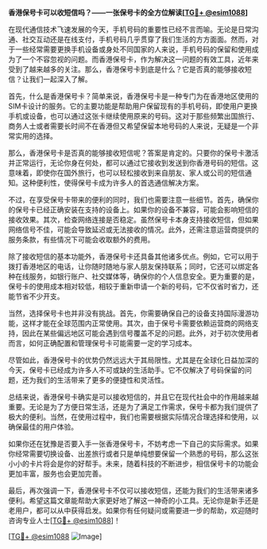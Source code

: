 **香港保号卡可以收短信吗？——一张保号卡的全方位解读[[TG💪+ @esim1088](https://t.me/s/esim1088)]**

在现代通信技术飞速发展的今天，手机号码的重要性已经不言而喻。无论是日常沟通、社交互动还是在线支付，手机号码几乎贯穿了我们生活的方方面面。然而，对于一些经常需要更换手机设备或身处不同国家的人来说，手机号码的保留和使用成为了一个不容忽视的问题。而香港保号卡，作为解决这一问题的有效工具，近年来受到了越来越多的关注。那么，香港保号卡到底是什么？它是否真的能够接收短信？让我们一起深入了解。

首先，什么是香港保号卡？简单来说，香港保号卡是一种专门为在香港地区使用的SIM卡设计的服务。它的主要功能是帮助用户保留现有的手机号码，即使用户更换手机或设备，也可以通过这张卡继续使用原来的号码。这对于那些频繁出国旅行、商务人士或者需要长时间不在香港但又希望保留本地号码的人来说，无疑是一个非常实用的选择。

那么，香港保号卡是否真的能够接收短信呢？答案是肯定的。只要你的保号卡激活并正常运行，无论你身在何处，都可以通过它接收到发送到你香港号码的短信。这意味着，即使你在国外旅行，也可以轻松接收到来自朋友、家人或公司的短信通知。这种便利性，使得保号卡成为许多人的首选通信解决方案。

不过，在享受保号卡带来的便利的同时，我们也需要注意一些细节。首先，确保你的保号卡已经正确安装在支持的设备上。如果你的设备不兼容，可能会影响短信的接收效果。其次，检查网络连接是否稳定。虽然保号卡本身支持接收短信，但如果网络信号不佳，可能会导致延迟或无法接收的情况。此外，还需注意运营商提供的服务条款，有些情况下可能会收取额外的费用。

除了接收短信的基本功能外，香港保号卡还具备其他诸多优点。例如，它可以用于拨打香港地区的电话，让你随时随地与家人朋友保持联系；同时，它还可以绑定各种在线服务，如银行账户、社交媒体等，确保你的个人信息安全。更为重要的是，保号卡的使用成本相对较低，相较于重新申请一个新的号码，它不仅省时省力，还能节省不少开支。

当然，选择保号卡也并非没有挑战。首先，你需要确保自己的设备支持国际漫游功能，这样才能在全球范围内正常使用。其次，由于保号卡需要依赖运营商的网络支持，因此在某些偏远地区可能会遇到信号覆盖不足的问题。此外，对于初次使用者而言，如何正确配置和管理保号卡可能需要一定的学习成本。

尽管如此，香港保号卡的优势仍然远远大于其局限性。尤其是在全球化日益加深的今天，保号卡已经成为许多人不可或缺的生活助手。它不仅解决了号码保留的问题，还为我们的生活带来了更多的便捷性和灵活性。

总结来说，香港保号卡确实是可以接收短信的，并且它在现代社会中的作用越来越重要。无论是为了方便日常生活，还是为了满足工作需求，保号卡都为我们提供了极大的便利。当然，在使用过程中，我们也需要根据实际情况合理选择和使用，以确保最佳的用户体验。

如果你还在犹豫是否要入手一张香港保号卡，不妨考虑一下自己的实际需求。如果你经常需要切换设备、出差旅行或者只是单纯想要保留一个熟悉的号码，那么这张小小的卡片将会是你的好帮手。未来，随着科技的不断进步，相信保号卡的功能会更加丰富，服务也会更加完善。

最后，再次强调一下，香港保号卡不仅可以接收短信，还能为我们的生活带来诸多便利。希望这篇文章能帮助大家更好地了解这一神奇的小工具。无论你是新手还是老用户，都可以从中获得启发。如果你有任何疑问或需要进一步的帮助，欢迎随时咨询专业人士[[TG💪+ @esim1088](https://t.me/s/esim1088)]！

[[TG💪+ @esim1088](https://t.me/s/esim1088) ![Image](https://i.postimg.cc/4NQfJmqS/Snipaste-2025-05-13-00-14-12.png)]